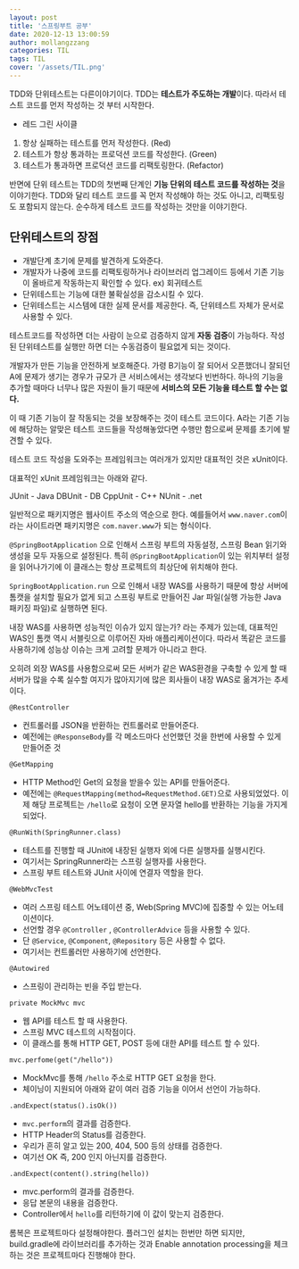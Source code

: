 ```yaml
---
layout: post
title: '스프링부트 공부'
date: 2020-12-13 13:00:59
author: mollangzzang
categories: TIL
tags: TIL
cover: '/assets/TIL.png'
---
```


TDD와 단위테스트는 다른이야기이다.
TDD는 **테스트가 주도하는 개발**이다. 따라서 테스트 코드를 먼저 작성하는 것 부터 시작한다.

- 레드 그린 사이클

1. 항상 실패하는 테스트를 먼저 작성한다. (Red)
2. 테스트가 항상 통과하는 프로덕션 코드를 작성한다. (Green)
3. 테스트가 통과하면 프로덕션 코드를 리팩토링한다. (Refactor)

반면에 단위 테스트는 TDD의 첫번째 단계인 **기능 단위의 테스트 코드를 작성하는 것**을 이야기한다. TDD와 달리 테스트 코드를 꼭 먼저 작성해야 하는 것도 아니고, 리팩토링도 포함되지 않는다. 순수하게 테스트 코드를 작성하는 것만을 이야기한다.

## 단위테스트의 장점

- 개발단계 초기에 문제를 발견하게 도와준다.
- 개발자가 나중에 코드를 리팩토링하거나 라이브러리 업그레이드 등에서 기존 기능이 올바르게 작동하는지 확인할 수 있다. ex) 회귀테스트
- 단위테스트는 기능에 대한 불확실성을 감소시킬 수 있다.
- 단위테스트는 시스템에 대한 실제 문서를 제공한다. 즉, 단위테스트 자체가 문서로 사용할 수 있다.

테스트코드를 작성하면 더는 사람이 눈으로 검증하지 않게 **자동 검증**이 가능하다. 작성된 단위테스트를 실행만 하면 더는 수동검증이 필요없게 되는 것이다.

개발자가 만든 기능을 안전하게 보호해준다. 가령 B기능이 잘 되어서 오픈했더니 잘되던 A에 문제가 생기는 경우가 규모가 큰 서비스에서는 생각보다 빈번하다. 하나의 기능을 추가할 때마다 너무나 많은 자원이 들기 때문에 **서비스의 모든 기능을 테스트 할 수는 없다.**

이 때 기존 기능이 잘 작동되는 것을 보장해주는 것이 테스트 코드이다. A라는 기존 기능에 해당하는 알맞은 테스트 코드들을 작성해놓았다면 수행만 함으로써 문제를 초기에 발견할 수 있다.

테스트 코드 작성을 도와주는 프레임워크는 여러개가 있지만 대표적인 것은 xUnit이다.

대표적인 xUnit 프레임워크는 아래와 같다.

JUnit - Java
DBUnit - DB
CppUnit - C++
NUnit - .net

일반적으로 패키지명은 웹사이트 주소의 역순으로 한다. 예를들어서 `www.naver.com`이라는 사이트라면 패키지명은 `com.naver.www`가 되는 형식이다.

`@SpringBootApplication` 으로 인해서 스프링 부트의 자동설정, 스프링 Bean 읽기와 생성을 모두 자동으로 설정된다. 특히 `@SpringBootApplication`이 있는 위치부터 설정을 읽어나가기에 이 클래스는 항상 프로젝트의 최상단에 위치해야 한다.

`SpringBootApplication.run` 으로 인해서 내장 WAS를 사용하기 때문에 항상 서버에 톰캣을 설치할 필요가 없게 되고 스프링 부트로 만들어진 Jar 파일(실행 가능한 Java 패키징 파일)로 실행하면 된다.

내장 WAS를 사용하면 성능적인 이슈가 있지 않는가? 라는 주제가 있는데, 대표적인 WAS인 톰캣 역시 서블릿으로 이루어진 자바 애플리케이션이다. 따라서 똑같은 코드를 사용하기에 성능상 이슈는 크게 고려할 문제가 아니라고 한다.

오히려 외장 WAS를 사용함으로써 모든 서버가 같은 WAS환경을 구축할 수 있게 할 때 서버가 많을 수록 실수할 여지가 많아지기에 많은 회사들이 내장 WAS로 옮겨가는 추세이다.

`@RestController`

- 컨트롤러를 JSON을 반환하는 컨트롤러로 만들어준다.
- 예전에는 `@ResponseBody`를 각 메소드마다 선언했던 것을 한번에 사용할 수 있게 만들어준 것

`@GetMapping`

- HTTP Method인 Get의 요청을 받을수 있는 API를 만들어준다.
- 예전에는 `@RequestMapping(method=RequestMethod.GET)`으로 사용되었었다. 이제 해당 프로젝트는 `/hello`로 요청이 오면 문자열 hello를 반환하는 기능을 가지게 되었다.

`@RunWith(SpringRunner.class)`

- 테스트를 진행할 때 JUnit에 내장된 실행자 외에 다른 실행자를 실행시킨다.
- 여기서는 SpringRunner라는 스프링 실행자를 사용한다.
- 스프링 부트 테스트와 JUnit 사이에 연결자 역할을 한다.

`@WebMvcTest`

- 여러 스프링 테스트 어노테이션 중, Web(Spring MVC)에 집중할 수 있는 어노테이션이다.
- 선언할 경우 `@Controller` , `@ControllerAdvice` 등을 사용할 수 있다.
- 단 `@Service`, `@Component`, `@Repository` 등은 사용할 수 없다.
- 여기서는 컨트롤러만 사용하기에 선언한다.

`@Autowired`

- 스프링이 관리하는 빈을 주입 받는다.

`private MockMvc mvc`

- 웹 API를 테스트 할 때 사용한다.
- 스프링 MVC 테스트의 시작점이다.
- 이 클래스를 통해 HTTP GET, POST 등에 대한 API를 테스트 할 수 있다.

`mvc.perfome(get("/hello"))`

- MockMvc를 통해 `/hello` 주소로 HTTP GET 요청을 한다.
- 체이닝이 지원되어 아래와 같이 여러 검증 기능을 이어서 선언이 가능하다.

`.andExpect(status().isOk())`

- `mvc.perform`의 결과를 검증한다.
- HTTP Header의 Status를 검증한다.
- 우리가 흔히 알고 있는 200, 404, 500 등의 상태를 검증한다.
- 여기선 OK 즉, 200 인지 아닌지를 검증한다.

`.andExpect(content().string(hello))`

- mvc.perform의 결과를 검증한다.
- 응답 본문의 내용을 검증한다.
- Controller에서 `hello`를 리턴하기에 이 값이 맞는지 검증한다.

롬복은 프로젝트마다 설정해야한다. 플러그인 설치는 한번만 하면 되지만, build.gradle에 라이브러리를 추가하는 것과 Enable annotation processing을 체크하는 것은 프로젝트마다 진행해야 한다.
